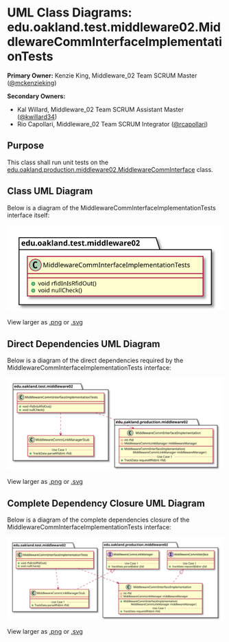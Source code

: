 # UML Class Diagrams: edu.oakland.test.middleware02.MiddlewareCommInterfaceImplementationTests

**Primary Owner:** Kenzie King, Middleware_02 Team SCRUM Master ([@mckenzieking](https://github.com/mckenzieking/))

**Secondary Owners:**

- Kal Willard, Middleware_02 Team SCRUM Assistant Master ([@kwillard34](https://github.com/kwillard34/))
- Rio Capollari, Middleware_02 Team SCRUM Integrator ([@rcapollari](https://github.com/rcapollari/))

## Purpose

This class shall run unit tests on the [edu.oakland.production.middleware02.MiddlewareCommInterface](../../production/MiddlewareCommInterface) class.

## Class UML Diagram

Below is a diagram of the MiddlewareCommInterfaceImplementationTests interface itself:

![MiddlewareCommInterfaceImplementationTests](./MiddlewareCommInterfaceImplementationTests.svg)

View larger as [.png](./MiddlewareCommInterfaceImplementationTests.png) or [.svg](./MiddlewareCommInterfaceImplementationTests.svg)

## Direct Dependencies UML Diagram

Below is a diagram of the direct dependencies required by the MiddlewareCommInterfaceImplementationTests interface:

![MiddlewareCommInterfaceImplementationTests Direct Dependencies](./MiddlewareCommInterfaceImplementationTests_DirectDependencies.svg)

View larger as [.png](./MiddlewareCommInterfaceImplementationTests_DirectDependencies.png) or [.svg](./MiddlewareCommInterfaceImplementationTests_DirectDependencies.svg)

## Complete Dependency Closure UML Diagram

Below is a diagram of the complete dependencies closure of the MiddlewareCommInterfaceImplementationTests interface:

![MiddlewareCommInterfaceImplementationTests Dependency Closure](./MiddlewareCommInterfaceImplementationTests_Closure.svg)

View larger as [.png](./MiddlewareCommInterfaceImplementationTests_Closure.png) or [.svg](./MiddlewareCommInterfaceImplementationTests_Closure.svg)
